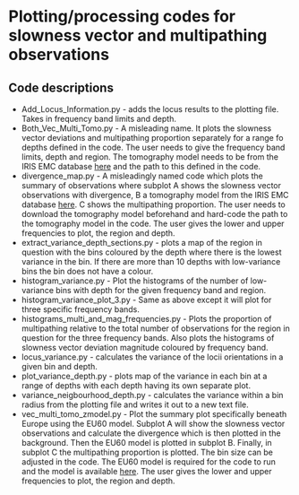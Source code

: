 # Plotting/processing codes for slowness vector and multipathing observations 

## Code descriptions

* Add_Locus_Information.py - adds the locus results to the plotting file. Takes in frequency band limits and depth. 
* Both_Vec_Multi_Tomo.py - A misleading name. It plots the slowness vector deviations and multipathing proportion separately for a range fo depths defined in the                            code. The user needs to give the frequency band limits, depth and region. The tomography model needs to be from the IRIS EMC database
                           [here](https://ds.iris.edu/ds/products/emc-earthmodels/) and the path to this defined in the code.
* divergence_map.py - A misleadingly named code which plots the summary of observations where subplot A shows the slowness vector observations with divergence,
                      B a tomography model from the IRIS EMC database [here](https://ds.iris.edu/ds/products/emc-earthmodels/). C shows the multipathing proportion.
                      The user needs to download the tomography model beforehand and hard-code the path to the tomography model in the code. The user gives the
                      lower and upper frequencies to plot, the region and depth. 
* extract_variance_depth_sections.py - plots a map of the region in question with the bins coloured by the depth where there is the lowest variance in the bin. If there are more than 10 depths with low-variance bins the bin does not have a colour. 
* histogram_variance.py - Plot the histograms of the number of low-variance bins with depth for the given frequency band and region. 
* histogram_variance_plot_3.py - Same as above except it will plot for three specific frequency bands.
* histograms_multi_and_mag_frequencies.py - Plots the proportion of multipathing relative to the total number of observations for the region in question for the three frequency bands. Also plots the histograms of slowness vector deviation magnitude coloured by frequency band. 
* locus_variance.py - calculates the variance of the locii orientations in a given bin and depth.
* plot_variance_depth.py - plots map of the variance in each bin at a range of depths with each depth having its own separate plot. 
* variance_neigbourhood_depth.py - calculates the variance within a bin radius from the plotting file and writes it out to a new text file.
* vec_multi_tomo_zmodel.py - Plot the summary plot specifically beneath Europe using the EU60 model. Subplot A will show the slowness vector observations
                             and calculate the divergence which is then plotted in the background. Then the EU60 model is plotted in subplot B.
                             Finally, in subplot C the multipathing proportion is plotted. The bin size can be adjusted in the code. The EU60 model is required
                             for the code to run and the model is available [here](https://academic.oup.com/gji/article/201/1/18/724841?login=false). The user gives the
                             lower and upper frequencies to plot, the region and depth. 
